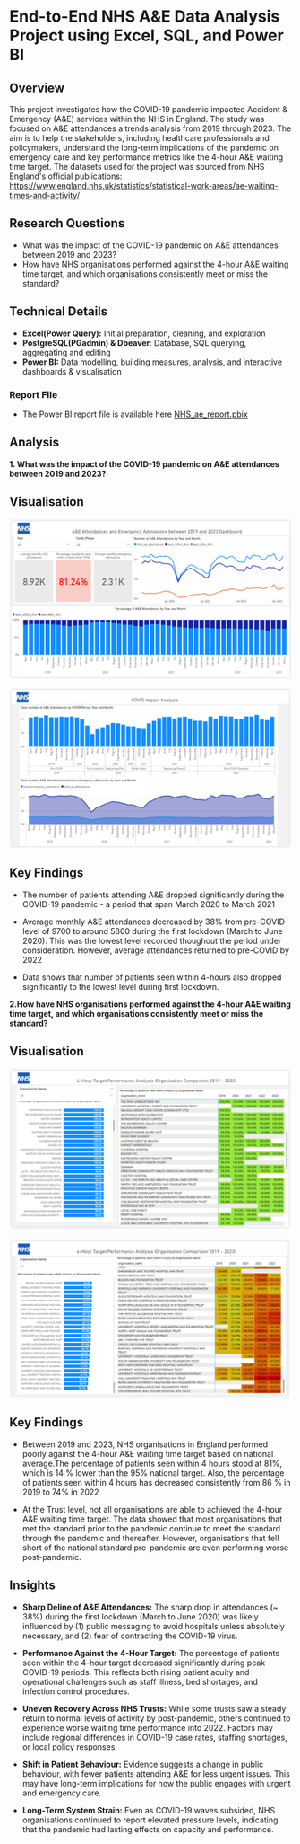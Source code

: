 # End-to-End NHS A&E Data Analysis Project using Excel, SQL, and Power BI


## Overview
This project investigates how the COVID-19 pandemic impacted Accident & Emergency (A&E) services within the NHS in England. The study was focused on A&E attendances a trends analysis from 2019 through 2023. The aim is to help the stakeholders, including healthcare professionals and policymakers, understand the long-term implications of the pandemic on emergency care and key performance metrics like the 4-hour A&E waiting time target. The datasets used for the project was sourced from NHS England's official publications: https://www.england.nhs.uk/statistics/statistical-work-areas/ae-waiting-times-and-activity/ 

## Research Questions
- What was the impact of the COVID-19 pandemic on A&E attendances between 2019 and 2023?
- How have NHS organisations performed against the 4-hour A&E waiting time target, and which organisations consistently meet or miss the standard?



## Technical Details
- **Excel(Power Query):** Initial preparation, cleaning, and exploration
- **PostgreSQL(PGadmin) & Dbeaver**: Database, SQL querying, aggregating and editing
- **Power BI:** Data modelling, building measures, analysis,  and interactive dashboards & visualisation


### Report File
- The Power BI report file is available here [NHS_ae_report.pbix](/power_bi/NHS_ae_report.pbix)


## Analysis 
**1. What was the impact of the COVID-19 pandemic on A&E attendances between 2019 and 2023?**


## Visualisation
![dashboard](/images/dashboard.png)




![covid_impact](/images/covid_impact_analysis.png)

## Key Findings
- The number of patients attending A&E dropped significantly during the COVID-19 pandemic - a period that span March 2020 to March 2021

- Average monthly A&E attendances decreased by 38% from pre-COVID level of 9700 to  around 5800 during the first lockdown (March to June 2020). This was the lowest level recorded thoughout the period under consideration. However, average attendances returned to pre-COVID by 2022

- Data shows that number of patients seen within 4-hours also dropped significantly to the lowest level during first lockdown. 


              
**2.How have NHS organisations performed against the 4-hour A&E waiting time target, and which organisations consistently meet or miss the standard?**


## Visualisation
![best_performing_organisations](/images/performance_analysis_best_performing.png)


![worst_performing_organisations](/images/performance_analysis_worst_performing.png)


## Key Findings
- Between 2019 and 2023, NHS organisations in England performed poorly against the 4-hour A&E waiting time target based on national average.The percentage of patients seen within 4 hours stood at 81%, which is 14 % lower than the 95% national target. Also, the percentage of patients seen within 4 hours has decreased consistently from 86 % in 2019 to 74% in 2022

- At the Trust level, not all organisations are able to achieved the 4-hour A&E waiting time target. The data showed that most organisations that met the standard prior to the pandemic continue to meet the standard through the pandemic and thereafter. However, organisations that fell short of the national standard pre-pandemic are even performing worse post-pandemic. 



## Insights
- **Sharp Deline of A&E Attendances:** The sharp drop in attendances (~ 38%) during the first lockdown (March to June 2020) was likely influenced by (1) public messaging to avoid hospitals unless absolutely necessary, and (2) fear of contracting the COVID-19 virus.

- **Performance Against the 4-Hour Target:** The percentage of patients seen within the 4-hour target decreased significantly during peak COVID-19 periods. This reflects both rising patient acuity and operational challenges such as staff illness, bed shortages, and infection control procedures.

- **Uneven Recovery Across NHS Trusts:** While some trusts saw a steady return to normal levels of activity by post-pandemic, others continued to experience worse waiting time performance into 2022. Factors may include regional differences in COVID-19 case rates, staffing shortages, or local policy responses.

- **Shift in Patient Behaviour:** Evidence suggests a change in public behaviour, with fewer patients attending A&E for less urgent issues. This may have long-term implications for how the public engages with urgent and emergency care.

- **Long-Term System Strain:** Even as COVID-19 waves subsided, NHS organisations continued to report elevated pressure levels, indicating that the pandemic had lasting effects on capacity and performance.
